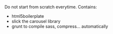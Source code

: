 Do not start from scratch everytime.
Contains:
  - html5boilerplate
  - slick the carousel library
  - grunt to compile sass, compress... automatically
